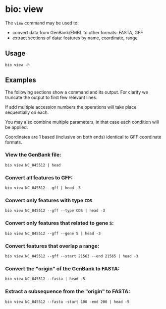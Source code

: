 # bio: view

The `view` command may be used to:

- convert data from GenBank/EMBL to other formats: FASTA, GFF
- extract sections of data: features by name, coordinate, range

## Usage

```{bash, comment=NA}
bio view -h
```

## Examples

The following sections show a command and its output. For clarity we truncate the output to first few relevant lines.

If  add multiple accession numbers the operations will take place sequentially on each.

You may also combine multiple parameters, in that case each condition will be applied.

Coordinates are 1 based (inclusive on both ends) identical to GFF coordinate formats.

### View the GenBank file:

```{bash, comment=NA}
bio view NC_045512 | head
```

### Convert all features to GFF:

```{bash, comment=NA}
bio view NC_045512 --gff | head -3
```

### Convert only features with type `CDS`

```{bash, comment=NA}
bio view NC_045512 --gff --type CDS | head -3
```

### Convert only features that related to gene `S`:

```{bash, comment=NA}
bio view NC_045512 --gff --gene S | head -3
```

### Convert features that overlap a range:

```{bash, comment=NA}
bio view NC_045512 --gff --start 21563 --end 21565 | head -3
```

### Convert the "origin" of the GenBank to FASTA:

```{bash, comment=NA}
bio view NC_045512 --fasta | head -5
```

### Extract a subsequence from the "origin" to FASTA:

```{bash, comment=NA}
bio view NC_045512 --fasta -start 100 -end 200 | head -5
```
